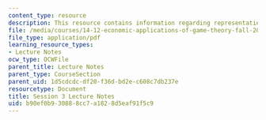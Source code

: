 ```yaml
---
content_type: resource
description: This resource contains information regarding representation of games.
file: /media/courses/14-12-economic-applications-of-game-theory-fall-2012/b90ef0b930888cc7a1828d5eaf91f5c9_MIT14_12F12_chapter3.pdf
file_type: application/pdf
learning_resource_types:
- Lecture Notes
ocw_type: OCWFile
parent_title: Lecture Notes
parent_type: CourseSection
parent_uid: 1d5cdcdc-df20-f36d-bd2e-c608c7db237e
resourcetype: Document
title: Session 3 Lecture Notes
uid: b90ef0b9-3088-8cc7-a182-8d5eaf91f5c9
---
```

